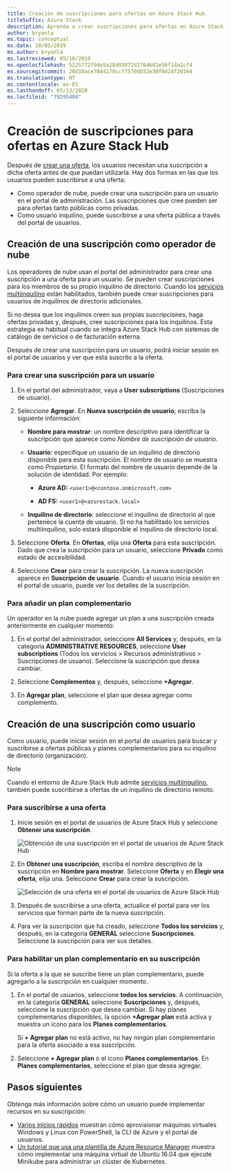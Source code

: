 ```yaml
---
title: Creación de suscripciones para ofertas en Azure Stack Hub.
titleSuffix: Azure Stack
description: Aprenda a crear suscripciones para ofertas en Azure Stack Hub.
author: bryanla
ms.topic: conceptual
ms.date: 10/05/2019
ms.author: bryanla
ms.lastreviewed: 05/10/2019
ms.openlocfilehash: 5225772f94e5a28d03872d1764681e56f14a2cf4
ms.sourcegitcommit: 20d10ace7844170ccf7570db52e30f0424f20164
ms.translationtype: HT
ms.contentlocale: es-ES
ms.lasthandoff: 03/13/2020
ms.locfileid: "79295404"
---
```

# <a name="create-subscriptions-to-offers-in-azure-stack-hub"></a>Creación de suscripciones para ofertas en Azure Stack Hub

Después de [crear una oferta](azure-stack-create-offer.md), los usuarios necesitan una suscripción a dicha oferta antes de que puedan utilizarla. Hay dos formas en las que los usuarios pueden suscribirse a una oferta:

- Como operador de nube, puede crear una suscripción para un usuario en el portal de administración. Las suscripciones que cree pueden ser para ofertas tanto públicas como privadas.
- Como usuario inquilino, puede suscribirse a una oferta pública a través del portal de usuarios.  

## <a name="create-a-subscription-as-a-cloud-operator"></a>Creación de una suscripción como operador de nube

Los operadores de nube usan el portal del administrador para crear una suscripción a una oferta para un usuario. Se pueden crear suscripciones para los miembros de su propio inquilino de directorio. Cuando los [servicios multiinquilino](azure-stack-enable-multitenancy.md) están habilitados, también puede crear suscripciones para usuarios de inquilinos de directorio adicionales.

Si no desea que los inquilinos creen sus propias suscripciones, haga ofertas privadas y, después, cree suscripciones para los inquilinos. Esta estrategia es habitual cuando se integra Azure Stack Hub con sistemas de catálogo de servicios o de facturación externa.

Después de crear una suscripción para un usuario, podrá iniciar sesión en el portal de usuarios y ver que está suscrito a la oferta.  

### <a name="to-create-a-subscription-for-a-user"></a>Para crear una suscripción para un usuario

1. En el portal del administrador, vaya a **User subscriptions** (Suscripciones de usuario).
2. Seleccione **Agregar**. En **Nueva suscripción de usuario**, escriba la siguiente información:  

   - **Nombre para mostrar**: un nombre descriptivo para identificar la suscripción que aparece como *Nombre de suscripción de usuario*.
   - **Usuario**: especifique un usuario de un inquilino de directorio disponible para esta suscripción. El nombre de usuario se muestra como *Propietario*.  El formato del nombre de usuario depende de la solución de identidad. Por ejemplo:

     - **Azure AD:** `<user1>@<contoso.onmicrosoft.com>`

     - **AD FS:** `<user1>@<azurestack.local>`

   - **Inquilino de directorio**: seleccione el inquilino de directorio al que pertenece la cuenta de usuario. Si no ha habilitado los servicios multiinquilino, solo estará disponible el inquilino de directorio local.

3. Seleccione **Oferta**. En **Ofertas**, elija una **Oferta** para esta suscripción. Dado que crea la suscripción para un usuario, seleccione **Privado** como estado de accesibilidad.

4. Seleccione **Crear** para crear la suscripción. La nueva suscripción aparece en **Suscripción de usuario**. Cuando el usuario inicia sesión en el portal de usuario, puede ver los detalles de la suscripción.

### <a name="to-make-an-add-on-plan-available"></a>Para añadir un plan complementario

Un operador en la nube puede agregar un plan a una suscripción creada anteriormente en cualquier momento:

1. En el portal del administrador, seleccione **All Services** y, después, en la categoría **ADMINISTRATIVE RESOURCES**, seleccione **User subscriptions** (Todos los servicios > Recursos administrativos > Suscripciones de usuario). Seleccione la suscripción que desea cambiar.

2. Seleccione **Complementos** y, después, seleccione **+Agregar**.  

3. En **Agregar plan**, seleccione el plan que desea agregar como complemento.

## <a name="create-a-subscription-as-a-user"></a>Creación de una suscripción como usuario

Como usuario, puede iniciar sesión en el portal de usuarios para buscar y suscribirse a ofertas públicas y planes complementarios para su inquilino de directorio (organización).

>[!NOTE]
>Cuando el entorno de Azure Stack Hub admite [servicios multiinquilino](azure-stack-enable-multitenancy.md), también puede suscribirse a ofertas de un inquilino de directorio remoto.

### <a name="to-subscribe-to-an-offer"></a>Para suscribirse a una oferta

1. Inicie sesión en el portal de usuarios de Azure Stack Hub y seleccione **Obtener una suscripción**.

   ![Obtención de una suscripción en el portal de usuarios de Azure Stack Hub](media/azure-stack-subscribe-plan-provision-vm/image01.png)
  
2. En **Obtener una suscripción**, escriba el nombre descriptivo de la suscripción en **Nombre para mostrar**. Seleccione **Oferta** y en **Elegir una oferta**, elija una. Seleccione **Crear** para crear la suscripción.

   ![Selección de una oferta en el portal de usuarios de Azure Stack Hub](media/azure-stack-subscribe-plan-provision-vm/image02.png)
  
3. Después de suscribirse a una oferta, actualice el portal para ver los servicios que forman parte de la nueva suscripción.

4. Para ver la suscripción que ha creado, seleccione **Todos los servicios** y, después, en la categoría **GENERAL** seleccione **Suscripciones**. Seleccione la suscripción para ver sus detalles.  

### <a name="to-enable-an-add-on-plan-in-your-subscription"></a>Para habilitar un plan complementario en su suscripción

Si la oferta a la que se suscribe tiene un plan complementario, puede agregarlo a la suscripción en cualquier momento.  

1. En el portal de usuarios, seleccione **todos los servicios**. A continuación, en la categoría **GENERAL** seleccione **Suscripciones** y, después, seleccione la suscripción que desea cambiar. Si hay planes complementarios disponibles, la opción **+Agregar plan** está activa y muestra un icono para los **Planes complementarios**.

   Si **+ Agregar plan** no está activo, no hay ningún plan complementario para la oferta asociado a esa suscripción.

1. Seleccione **+ Agregar plan** o el icono **Planes complementarios**. En **Planes complementarios**, seleccione el plan que desea agregar.

## <a name="next-steps"></a>Pasos siguientes

Obtenga más información sobre cómo un usuario puede implementar recursos en su suscripción:

- [Varios inicios rápidos](../user/azure-stack-quick-windows-portal.md) muestran cómo aprovisionar máquinas virtuales Windows y Linux con PowerShell, la CLI de Azure y el portal de usuarios.
- [Un tutorial que usa una plantilla de Azure Resource Manager](../user/azure-stack-create-vm-template.md) muestra cómo implementar una máquina virtual de Ubuntu 16.04 que ejecute Minikube para administrar un clúster de Kubernetes.
